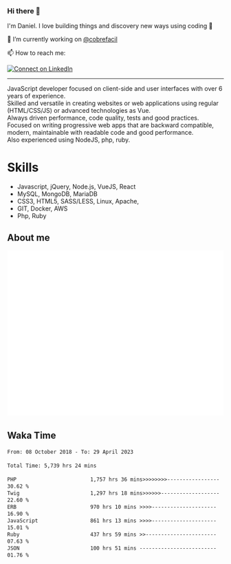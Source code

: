 ### Hi there 👋

I'm Daniel. I love building things and discovery new ways using coding :raised_hands: 

🔭 I’m currently working on [@cobrefacil](https://www.cobrefacil.com.br/)

📫 How to reach me:

[![Connect on LinkedIn](https://img.shields.io/badge/--linkedin?label=LinkedIn&logo=LinkedIn&style=social)](https://www.linkedin.com/in/daniel-cerverizzo/)

---

JavaScript developer focused on client-side and user interfaces with over 6 years of experience.  
Skilled and versatile in creating websites or web applications using regular (HTML/CSS/JS) or advanced technologies as Vue.  
Always driven performance, code quality, tests and good practices.  
 Focused on writing progressive web apps that are backward compatible, modern, maintainable with readable code and good performance.  
Also experienced using NodeJS, php, ruby. 


# Skills

 - Javascript, jQuery, Node.js, VueJS, React
 - MySQL, MongoDB, MariaDB    
 - CSS3, HTML5, SASS/LESS,  Linux, Apache,
 - GIT, Docker, AWS
 - Php, Ruby

## About me

![Metrics](/github-metrics.svg)

## Waka Time

<!--START_SECTION:waka-->

```text
From: 08 October 2018 - To: 29 April 2023

Total Time: 5,739 hrs 24 mins

PHP                        1,757 hrs 36 mins>>>>>>>>-----------------   30.62 %
Twig                       1,297 hrs 18 mins>>>>>>-------------------   22.60 %
ERB                        970 hrs 10 mins >>>>---------------------   16.90 %
JavaScript                 861 hrs 13 mins >>>>---------------------   15.01 %
Ruby                       437 hrs 59 mins >>-----------------------   07.63 %
JSON                       100 hrs 51 mins -------------------------   01.76 %
```

<!--END_SECTION:waka-->

